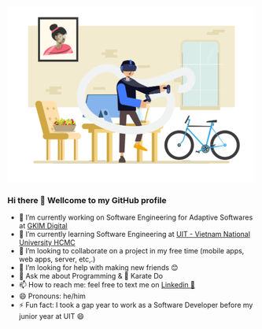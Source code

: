 <img src="https://raw.githubusercontent.com/lyluongthien/lyluongthien/master/my-shape.svg" alt="Banner that says Ly Luong Thien - software engineer, content creator and food alongside a cartoon illustration of Ly Luong Thien">

### Hi there 👋 Wellcome to my GitHub profile
- 📃 I’m currently working on Software Engineering for Adaptive Softwares at [GKIM Digital](https://www.linkedin.com/company/gkimdigital)
- 🌱 I’m currently learning Software Engineering at [UIT - Vietnam National University HCMC](https://en.uit.edu.vn)
- 👯 I’m looking to collaborate on a project in my free time (mobile apps, web apps, server, etc,.)
- 🤔 I’m looking for help with making new friends 😊
- 💬 Ask me about Programming & 🥋 Karate Do
- 📫 How to reach me: feel free to text me on [Linkedin 💼](https://www.linkedin.com/in/lyluongthien)
- 😄 Pronouns: he/him
- ⚡ Fun fact: I took a gap year to work as a Software Developer before my junior year at UIT 😄

<!--
**lyluongthien/lyluongthien** is a ✨ _special_ ✨ repository because its `README.md` (this file) appears on your GitHub profile.

Here are some ideas to get you started:

- 🔭 I’m currently working on ...
- 🌱 I’m currently learning ...
- 👯 I’m looking to collaborate on ...
- 🤔 I’m looking for help with ...
- 💬 Ask me about ...
- 📫 How to reach me: ...
- 😄 Pronouns: ...
- ⚡ Fun fact: ...
-->
